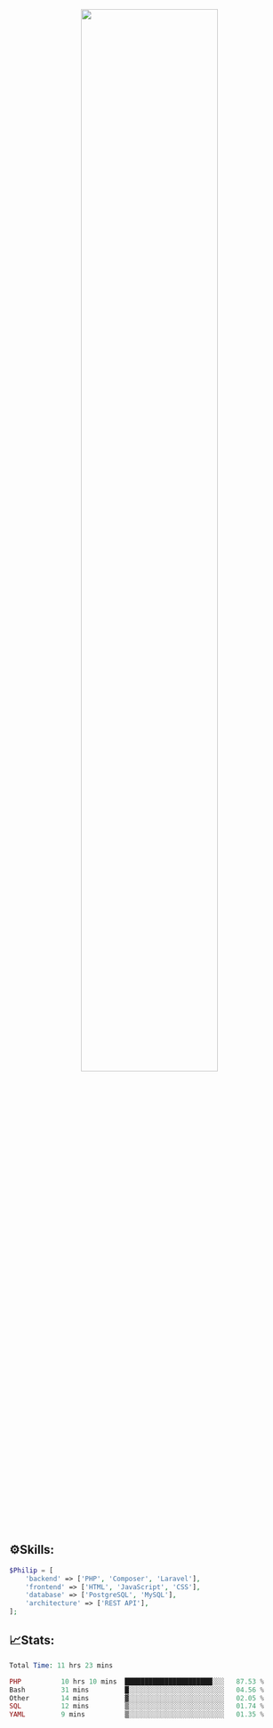 <div align="center">
<img src="https://readme-typing-svg.demolab.com?font=Inconsolata&weight=500&size=50&duration=4000&pause=300&color=A7A459&center=true&vCenter=true&multiline=true&repeat=false&random=false&width=1300&height=140&lines=Hello,+Привет;I'm+Philip+a+beginner+backend+developer+in+php" width="70%" />
</div>

## ⚙️Skills:
```php
$Philip = [
    'backend' => ['PHP', 'Composer', 'Laravel'],
    'frontend' => ['HTML', 'JavaScript', 'CSS'],
    'database' => ['PostgreSQL', 'MySQL'],
    'architecture' => ['REST API'],
];
```
## 📈Stats:
<!--START_SECTION:waka-->

```PHP
Total Time: 11 hrs 23 mins

PHP          10 hrs 10 mins  ██████████████████████░░░   87.53 %
Bash         31 mins         █░░░░░░░░░░░░░░░░░░░░░░░░   04.56 %
Other        14 mins         ▓░░░░░░░░░░░░░░░░░░░░░░░░   02.05 %
SQL          12 mins         ▒░░░░░░░░░░░░░░░░░░░░░░░░   01.74 %
YAML         9 mins          ▒░░░░░░░░░░░░░░░░░░░░░░░░   01.35 %
```

<!--END_SECTION:waka-->

